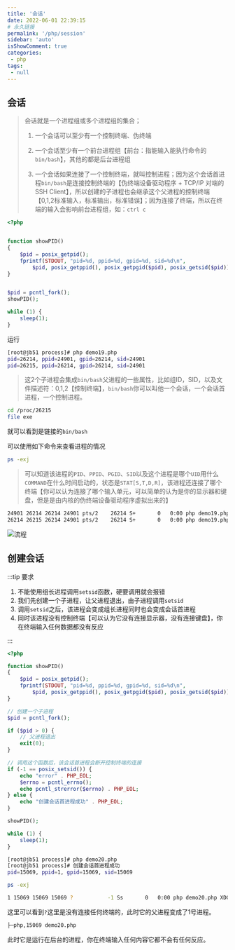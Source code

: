 ```yaml
---
title: '会话'
date: 2022-06-01 22:39:15
# 永久链接
permalink: '/php/session'
sidebar: 'auto'
isShowComment: true
categories:
 - php
tags:
 - null
---
```




## 会话

>   会话就是一个进程组或多个进程组的集合；
>
>   1.   一个会话可以至少有一个控制终端、伪终端
>
>   2.   一个会话至少有一个前台进程组【前台：指能输入能执行命令的`bin/bash`】，其他的都是后台进程组
>   3.   一个会话如果连接了一个控制终端，就叫控制进程；因为这个会话首进程`bin/bash`是连接控制终端的【伪终端设备驱动程序 + TCP/IP 对端的SSH Client】，所以创建的子进程也会继承这个父进程的控制终端【0,1,2标准输入，标准输出，标准错误】；因为连接了终端，所以在终端的输入会影响前台进程组，如：`ctrl c`

```php
<?php


function showPID()
{
    $pid = posix_getpid();
    fprintf(STDOUT, "pid=%d, ppid=%d, gpid=%d, sid=%d\n",
        $pid, posix_getppid(), posix_getpgid($pid), posix_getsid($pid));
}


$pid = pcntl_fork();
showPID();

while (1) {
    sleep(1);
}
```



运行

```bash
[root@jb51 process]# php demo19.php 
pid=26214, ppid=24901, gpid=26214, sid=24901
pid=26215, ppid=26214, gpid=26214, sid=24901
```

>   这2个子进程会集成`bin/bash`父进程的一些属性，比如组ID，SID，以及文件描述符：0,1,2【控制终端】，`bin/bash`你可以叫他一个会话，一个会话首进程，一个控制进程。

```bash
cd /proc/26215
file exe
```

就可以看到是链接的`bin/bash`





可以使用如下命令来查看进程的情况

```bash
ps -exj
```

>   可以知道该进程的`PID`、`PPID`、`PGID`、`SID`以及这个进程是哪个`UID`用什么`COMMAND`在什么时间启动的，状态是`STAT[S,T,D,R]`，该进程还连接了哪个终端【你可以认为连接了哪个输入单元，可以简单的认为是你的显示器和键盘，但是是由内核的伪终端设备驱动程序虚拟出来的】

```bash
24901 26214 26214 24901 pts/2    26214 S+       0   0:00 php demo19.php XDG_SESSION_ID=163175 HOSTNAME=jb51.net TERM=xterm SHELL=/bin/bash HI
26214 26215 26214 24901 pts/2    26214 S+       0   0:00 php demo19.php XDG_SESSION_ID=163175 HOSTNAME=jb51.net TERM=xterm SHELL=/bin/bash HI
```

![流程](https://xingqiu-tuchuang-1256524210.cos.ap-shanghai.myqcloud.com/4021/20220601232113.png)



## 创建会话

:::tip 要求

1.   不能使用组长进程调用`setsid`函数，硬要调用就会报错
2.   我们先创建一个子进程，让父进程退出，由子进程调用`setsid`
3.   调用`setsid`之后，该进程会变成组长进程同时也会变成会话首进程
4.   同时该进程没有控制终端【可以认为它没有连接显示器，没有连接键盘】，你在终端输入任何数据都没有反应

:::



```php
<?php

function showPID()
{
    $pid = posix_getpid();
    fprintf(STDOUT, "pid=%d, ppid=%d, gpid=%d, sid=%d\n",
        $pid, posix_getppid(), posix_getpgid($pid), posix_getsid($pid));
}

// 创建一个子进程
$pid = pcntl_fork();

if ($pid > 0) {
    // 父进程退出
    exit(0);
}

// 调用这个函数后，该会话首进程会断开控制终端的连接
if (-1 == posix_setsid()) {
    echo "error" . PHP_EOL;
    $errno = pcntl_errno();
    echo pcntl_strerror($errno) . PHP_EOL;
} else {
    echo "创建会话首进程成功" . PHP_EOL;
}

showPID();

while (1) {
    sleep(1);
}
```

```bash
[root@jb51 process]# php demo20.php 
[root@jb51 process]# 创建会话首进程成功
pid=15069, ppid=1, gpid=15069, sid=15069
```

```bash
ps -exj

1 15069 15069 15069 ?           -1 Ss       0   0:00 php demo20.php XDG_SESSION_ID=165241 HOSTNAME=jb51.net TERM=xterm SHELL=/bin/bash HI
```

这里可以看到`?`这里是没有连接任何终端的，此时它的父进程变成了1号进程。

```bash
├─php,15069 demo20.php
```

此时它是运行在后台的进程，你在终端输入任何内容它都不会有任何反应。